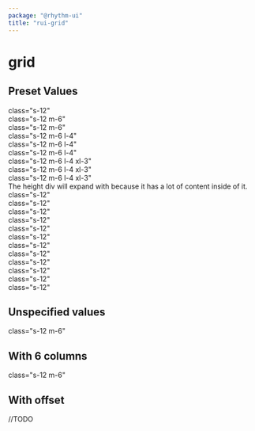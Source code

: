 ```yaml
---
package: "@rhythm-ui"
title: "rui-grid"
---
```


# grid

## Preset Values

<rui-grid>
	<div class="s-12">class="s-12"</div>
</rui-grid>

<rui-grid>
	<div class="s-12 m-6">class="s-12 m-6"</div>
	<div class="s-12 m-6">class="s-12 m-6"</div>
</rui-grid>

<rui-grid>
	<div class="s-12 m-6 l-4">class="s-12 m-6 l-4"</div>
	<div class="s-12 m-6 l-4">class="s-12 m-6 l-4"</div>
	<div class="s-12 m-6 l-4">class="s-12 m-6 l-4"</div>
</rui-grid>

<rui-grid>
	<div class="s-12 m-6 l-4 xl-3">class="s-12 m-6 l-4 xl-3"</div>
	<div class="s-12 m-6 l-4 xl-3">class="s-12 m-6 l-4 xl-3"</div>
	<div class="s-12 m-6 l-4 xl-3">class="s-12 m-6 l-4 xl-3"</div>
	<div class="s-12 m-6 l-4 xl-3">The height div will expand with because it has a lot of content inside of it. </div>
</rui-grid>

<rui-grid>
	<div class="s-1">class="s-12"</div>
	<div class="s-1">class="s-12"</div>
	<div class="s-1">class="s-12"</div>
	<div class="s-1">class="s-12"</div>
	<div class="s-1">class="s-12"</div>
	<div class="s-1">class="s-12"</div>
	<div class="s-1">class="s-12"</div>
	<div class="s-1">class="s-12"</div>
	<div class="s-1">class="s-12"</div>
	<div class="s-1">class="s-12"</div>
	<div class="s-1">class="s-12"</div>
	<div class="s-1">class="s-12"</div>
</rui-grid>

## Unspecified values

<rui-grid>
	<div></div>
	<div></div>
	<div></div>
</rui-grid>

<rui-grid>
	<div></div>
	<div class="s-12 m-6">class="s-12 m-6"</div>
	<div></div>
</rui-grid>

## With 6 columns

<rui-grid columns="6">
	<div></div>
	<div class="s-12 m-6">class="s-12 m-6"</div>
	<div></div>
</rui-grid>

## With offset

//TODO

<rui-grid>
	<div></div>
	<div></div>
	<div></div>
</rui-grid>